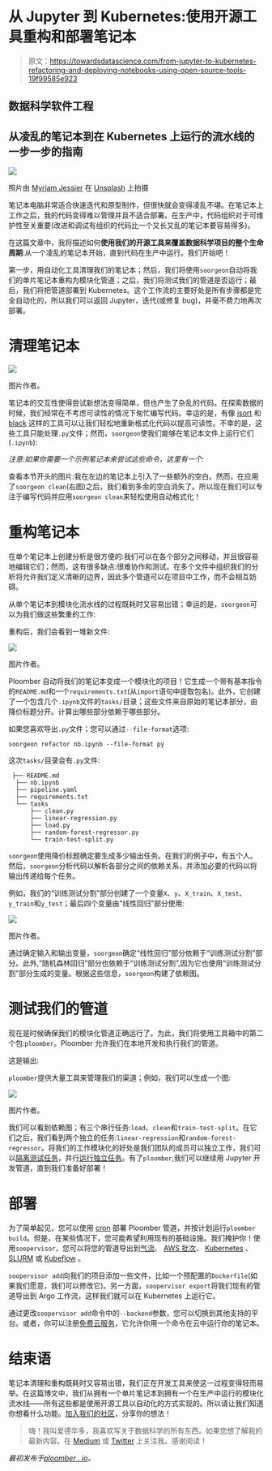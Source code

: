 # 从 Jupyter 到 Kubernetes:使用开源工具重构和部署笔记本

> 原文：<https://towardsdatascience.com/from-jupyter-to-kubernetes-refactoring-and-deploying-notebooks-using-open-source-tools-19f99585e923>

## 数据科学软件工程

## 从凌乱的笔记本到在 Kubernetes 上运行的流水线的一步一步的指南

![](img/39da7f5d3a833acd2286d95206ae6462.png)

照片由 [Myriam Jessier](https://unsplash.com/@mjessier?utm_source=medium&utm_medium=referral) 在 [Unsplash](https://unsplash.com?utm_source=medium&utm_medium=referral) 上拍摄

笔记本电脑非常适合快速迭代和原型制作，但很快就会变得凌乱不堪。在笔记本上工作之后，我的代码变得难以管理并且不适合部署。在生产中，代码组织对于可维护性至关重要(改进和调试有组织的代码比一个又长又乱的笔记本要容易得多)。

在这篇文章中，我将描述如何**使用我们的开源工具来覆盖数据科学项目的整个生命周期**:从一个凌乱的笔记本开始，直到代码在生产中运行。我们开始吧！

第一步，用自动化工具清理我们的笔记本；然后，我们将使用`soorgeon`自动将我们的单片笔记本重构为模块化管道；之后，我们将测试我们的管道是否运行；最后，我们将把管道部署到 Kubernetes。这个工作流的主要好处是所有步骤都是完全自动化的，所以我们可以返回 Jupyter，迭代(或修复 bug)，并毫不费力地再次部署。

# 清理笔记本

![](img/30e9014faea5defa91450c6db4bb085e.png)

图片作者。

笔记本的交互性使得尝试新想法变得简单，但也产生了杂乱的代码。在探索数据的时候，我们经常在不考虑可读性的情况下匆忙编写代码。幸运的是，有像 [isort](https://github.com/PyCQA/isort) 和 [black](https://github.com/psf/black) 这样的工具可以让我们轻松地重新格式化代码以提高可读性。不幸的是，这些工具只能处理`.py`文件；然而，`soorgeon`使我们能够在笔记本文件上运行它们(`.ipynb`):

*注意:如果你需要一个示例笔记本来尝试这些命令，这里有一个:*

查看本节开头的图片:我在左边的笔记本上引入了一些额外的空白。然而，在应用了`soorgeon clean`(右图)之后，我们看到多余的空白消失了。所以现在我们可以专注于编写代码并应用`soorgeon clean`来轻松使用自动格式化！

# 重构笔记本

在单个笔记本上创建分析是很方便的:我们可以在各个部分之间移动，并且很容易地编辑它们；然而，这有很多缺点:很难协作和测试。在多个文件中组织我们的分析将允许我们定义清晰的边界，因此多个管道可以在项目中工作，而不会相互妨碍。

从单个笔记本到模块化流水线的过程既耗时又容易出错；幸运的是，`soorgeon`可以为我们做这些繁重的工作:

重构后，我们会看到一堆新文件:

![](img/0c4751097beb5d99e3d1c2b5776519b3.png)

图片作者。

Ploomber 自动将我们的笔记本变成一个模块化的项目！它生成一个带有基本指令的`README.md`和一个`requirements.txt`(从`import`语句中提取包名)。此外，它创建了一个包含几个`.ipynb`文件的`tasks/`目录；这些文件来自原始的笔记本部分，由降价标题分开。计算出哪些部分依赖于哪些部分。

如果您喜欢导出`.py`文件；您可以通过`--file-format`选项:

```
soorgeon refactor nb.ipynb --file-format py
```

这次`tasks/`目录会有`.py`文件:

```
 ├── README.md 
  ├── nb.ipynb
  ├── pipeline.yaml
  ├── requirements.txt
  └── tasks
      ├── clean.py
      ├── linear-regression.py
      ├── load.py
      ├── random-forest-regressor.py
      └── train-test-split.py
```

`soorgeon`使用降价标题确定要生成多少输出任务。在我们的例子中，有五个人。然后，`soorgeon`分析代码以解析各部分之间的依赖关系，并添加必要的代码以将输出传递给每个任务。

例如，我们的“训练测试分割”部分创建了一个变量`X`、`y`、`X_train`、`X_test`、`y_train`和`y_test`；最后四个变量由“线性回归”部分使用:

![](img/7db7221e70dd788a0129d6d84e2a0c82.png)

图片作者。

通过确定输入和输出变量，`soorgeon`确定“线性回归”部分依赖于“训练测试分割”部分。此外,“随机森林回归”部分也依赖于“训练测试分割”,因为它也使用“训练测试分割”部分生成的变量。根据这些信息，`soorgeon`构建了依赖图。

# 测试我们的管道

现在是时候确保我们的模块化管道正确运行了。为此，我们将使用工具箱中的第二个包:`ploomber`。Ploomber 允许我们在本地开发和执行我们的管道。

这是输出:

`ploomber`提供大量工具来管理我们的渠道；例如，我们可以生成一个图:

![](img/6b5fab3669561a9f3734a392fa2584e9.png)

图片作者。

我们可以看到依赖图；有三个串行任务:`load`、`clean`和`train-test-split`。在它们之后，我们看到两个独立的任务:`linear-regression`和`random-forest-regressor`。将我们的工作模块化的好处是我们团队的成员可以独立工作，我们可以[隔离测试任务](https://docs.ploomber.io/en/latest/user-guide/testing.html)，并行[运行独立任务](https://docs.ploomber.io/en/latest/api/_modules/executors/ploomber.executors.Parallel.html)。有了`ploomber`,我们可以继续用 Jupyter 开发管道，直到我们准备好部署！

# 部署

为了简单起见，您可以使用 [cron](https://ploomber.io/blog/cron/) 部署 Ploomber 管道，并按计划运行`ploomber build`。但是，在某些情况下，您可能希望利用现有的基础设施。我们掩护你！使用`soopervisor`，您可以将您的管道导出到[气流](https://soopervisor.readthedocs.io/en/latest/tutorials/airflow.html)、 [AWS 批次](https://soopervisor.readthedocs.io/en/latest/tutorials/aws-batch.html)、 [Kubernetes](https://soopervisor.readthedocs.io/en/latest/tutorials/kubernetes.html) 、 [SLURM](https://soopervisor.readthedocs.io/en/latest/tutorials/slurm.html) 或 [Kubeflow](https://soopervisor.readthedocs.io/en/latest/tutorials/kubeflow.html) 。

`soopervisor add`向我们的项目添加一些文件，比如一个预配置的`Dockerfile`(如果我们愿意，我们可以修改它)。另一方面，`soopervisor export`将我们现有的管道导出到 Argo 工作流，这样我们就可以在 Kubernetes 上运行它。

通过更改`soopervisor add`命令中的`--backend`参数，您可以切换到其他支持的平台。或者，你可以注册[免费云服务](https://docs.ploomber.io/en/latest/cloud/cloud-execution.html)，它允许你用一个命令在云中运行你的笔记本。

# 结束语

笔记本清理和重构既耗时又容易出错，我们正在开发工具来使这一过程变得轻而易举。在这篇博文中，我们从拥有一个单片笔记本到拥有一个在生产中运行的模块化流水线——所有这些都是使用开源工具以自动化的方式实现的。所以请让我们知道你想看什么功能。[加入我们的社区](https://ploomber.io/community)，分享你的想法！

> 嗨！我叫爱德华多，我喜欢写关于数据科学的所有东西。如果您想了解我的最新内容。在 [Medium](https://medium.com/@edublancas) 或 [Twitter](https://twitter.com/edublancas) 上关注我。感谢阅读！

*最初发布于*[*ploomber . io*](https://ploomber.io/blog/notebook-to-kubernetes/)*。*